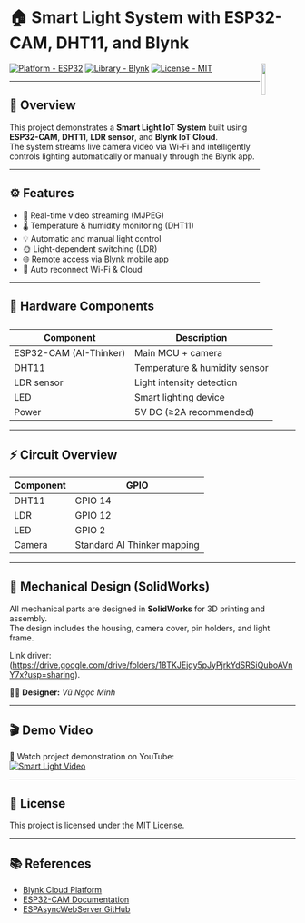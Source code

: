 # 🏠 Smart Light System with ESP32-CAM, DHT11, and Blynk
<img src="https://user-images.githubusercontent.com/47092672/97660147-142f1f00-1ab4-11eb-9d14-48f30a666cdc.PNG" width="12%" align="right">

[![Platform - ESP32](https://img.shields.io/badge/Platform-ESP32-blue)](https://www.espressif.com/en/products/socs/esp32)
[![Library - Blynk](https://img.shields.io/badge/Library-Blynk-green)](https://blynk.io/)
[![License - MIT](https://img.shields.io/badge/License-MIT-yellow.svg)](https://opensource.org/licenses/MIT)

---

## 🧩 Overview

This project demonstrates a **Smart Light IoT System** built using **ESP32-CAM**, **DHT11**, **LDR sensor**, and **Blynk IoT Cloud**.  
The system streams live camera video via Wi-Fi and intelligently controls lighting automatically or manually through the Blynk app.

---

## ⚙️ Features

- 📸 Real-time video streaming (MJPEG)
- 🌡️ Temperature & humidity monitoring (DHT11)
- 💡 Automatic and manual light control
- 🌞 Light-dependent switching (LDR)
- 🌐 Remote access via Blynk mobile app
- 🔁 Auto reconnect Wi-Fi & Cloud

---

## 🧰 Hardware Components

| Component | Description |
|------------|-------------|
| ESP32-CAM (AI-Thinker) | Main MCU + camera |
| DHT11 | Temperature & humidity sensor |
| LDR sensor | Light intensity detection |
| LED | Smart lighting device |
| Power | 5V DC (≥2A recommended) |

---

## ⚡ Circuit Overview

| Component | GPIO |
|------------|------|
| DHT11 | GPIO 14 |
| LDR | GPIO 12 |
| LED | GPIO 2 |
| Camera | Standard AI Thinker mapping |

---

## 🧩 Mechanical Design (SolidWorks)

All mechanical parts are designed in **SolidWorks** for 3D printing and assembly.  
The design includes the housing, camera cover, pin holders, and light frame.

Link driver: (https://drive.google.com/drive/folders/18TKJEjqy5pJyPjrkYdSRSiQuboAVnY7x?usp=sharing).

👨‍💻 **Designer:** *Vũ Ngọc Minh*

---

## 🎬 Demo Video

🎥 Watch project demonstration on YouTube:  
[![Smart Light Video](https://img.youtube.com/vi/zmhjNo55GJg/0.jpg)](https://youtu.be/zmhjNo55GJg)

---

## 🧾 License

This project is licensed under the [MIT License](https://opensource.org/licenses/MIT).

---

## 📚 References

- [Blynk Cloud Platform](https://blynk.cloud/)
- [ESP32-CAM Documentation](https://randomnerdtutorials.com/esp32-cam-projects/)
- [ESPAsyncWebServer GitHub](https://github.com/me-no-dev/ESPAsyncWebServer)
